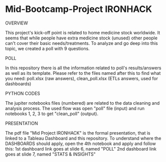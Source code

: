 # Mid-Bootcamp-Project IRONHACK

OVERVIEW

This project's kick-off point is related to home medicine stock worldwide.
It seems that while people have extra medicine stock (unused) other people can't cover their basic needs/treatments.
To analyze and go deep into this topic, we created a poll with 9 questions.

POLL

In this repository there is all the information related to poll's results/answers as well as its template.
Please refer to the files named after this to find what you need: 
poll.xlsx (raw answers), clean_poll.xlsx (ETLs answers, used for dashboards)

PYTHON CODES

The jupiter notebooks files (numbered) are related to the data cleaning and analysis process.
The used flow was open "poll" file (input) and run notebooks 1, 2, 3 to get "clean_poll" (output).

PRESENTATION

The pdf file "Mid Project IRONHACK" is the formal presentation, that is linked to a Tableau Dashboard and this repository.
To understand where the DASHBOARDS should apply, open the 4th notebook and apply and follow this:
1st dashboard link goes at slide 6, named "POLL"
2nd dashboard link goes at slide 7, named "STATS & INSIGHTS"
